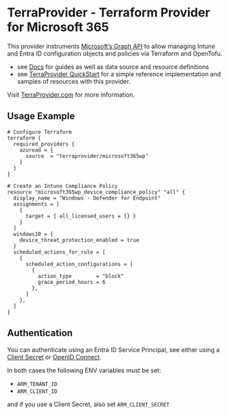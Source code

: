 # TerraProvider - Terraform Provider for Microsoft 365

This provider instruments [Microsoft’s Graph API](https://learn.microsoft.com/en-us/graph/overview) to allow managing Intune and Entra ID configuration objects and policies via Terraform and OpenTofu. 

- see [Docs](https://docs.terraprovider.com/) for guides as well as data source and resource definitions
- see [TerraProvider QuickStart](https://github.com/terraprovider/terraform-provider-microsoft365wp-quickstart) for a simple reference implementation and samples of resources with this provider.

Visit [TerraProvider.com](https://terraprovider.com) for more information.

## Usage Example

```
# Configure Terraform
terraform {
  required_providers {
    azuread = {
      source  = "terraprovider/microsoft365wp"
    }
  }
}

# Create an Intune Compliance Policy
resource "microsoft365wp_device_compliance_policy" "all" {
  display_name = "Windows - Defender for Endpoint"
  assignments = [
    {
      target = { all_licensed_users = {} }
    }
  ]
  windows10 = {
    device_threat_protection_enabled = true
  }
  scheduled_actions_for_rule = [
    {
      scheduled_action_configurations = [
        {
          action_type        = "block"
          grace_period_hours = 6
        },
      ]
    },
  ]
}
```

## Authentication

You can authenticate using an Entra ID Service Principal, see either using a [Client Secret](https://registry.terraform.io/providers/terraprovider/microsoft365wp/latest/docs/guides/service_principal_client_secret) or [OpenID Connect](https://registry.terraform.io/providers/terraprovider/microsoft365wp/latest/docs/guides/service_principal_oicd).

In both cases the following ENV variables must be set:
- `ARM_TENANT_ID`
- `ARM_CLIENT_ID`

and if you use a Client Secret, also set `ARM_CLIENT_SECRET`